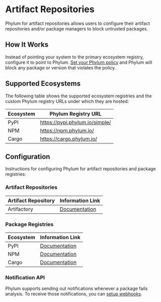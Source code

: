 # Artifact Repositories

Phylum for artifact repositories allows users to configure their artifact
repositories and/or package managers to block untrusted packages.

## How It Works

Instead of pointing your system to the primary ecosystem registry, configure
it to point to Phylum. [Set your Phylum policy](../knowledge_base/policy.md) and
Phylum will block any package or version that violates the policy.

## Supported Ecosystems

The following table shows the supported ecosystem registries and the custom
Phylum registry URLs under which they are hosted:

| Ecosystem | Phylum Registry URL |
| --------- | ------------------- |
| PyPI | <https://pypi.phylum.io/simple/> |
| NPM | <https://npm.phylum.io/> |
| Cargo | <https://cargo.phylum.io/> |

## Configuration

Instructions for configuring Phylum for artifact repositories and package
registries:

### Artifact Repositories

| Artifact Repository | Information Link |
| ------------------- | ---------------- |
| Artifactory | [Documentation][Artifactory] |

### Package Registries

| Ecosystem | Information Link |
| --------- | ---------------- |
| PyPI | [Documentation][PyPI] |
| NPM | [Documentation][NPM] |
| Cargo | [Documentation][Cargo] |

### Notification API

Phylum supports sending out notifications whenever a package fails analysis. To
receive those notifications, you can [setup webhooks].

[setup webhooks]: ./api.md#webhooks
[Artifactory]: ./artifactory.md
[PyPI]: ./pypi.md
[NPM]: ./npm.md
[Cargo]: ./cargo.md
